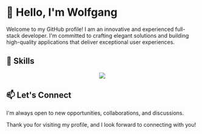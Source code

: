 # 👋 Hello, I'm Wolfgang 

Welcome to my GitHub profile!
I am an innovative and experienced full-stack developer. I'm committed to crafting elegant solutions and building high-quality applications that deliver exceptional user experiences.

## 🚀 Skills

<p align="center">
  <img src="https://skillicons.dev/icons?i=angular,java,kotlin,swift,react,dart,flutter,python,django,php,laravel,nodejs,golang,figma,ai&theme=light"/>
  <!-- Add more skill icons here -->
</p>

## 📫 Let's Connect

I'm always open to new opportunities, collaborations, and discussions.

Thank you for visiting my profile, and I look forward to connecting with you!
